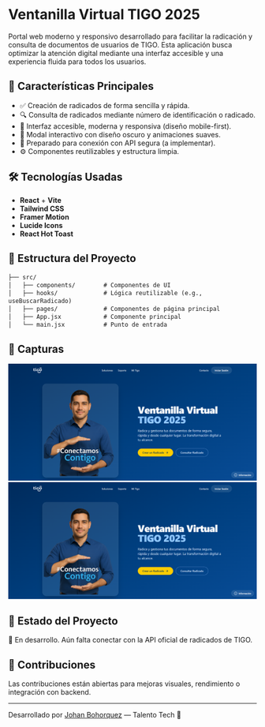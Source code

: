 # Ventanilla Virtual TIGO 2025

Portal web moderno y responsivo desarrollado para facilitar la radicación y consulta de documentos de usuarios de TIGO. Esta aplicación busca optimizar la atención digital mediante una interfaz accesible y una experiencia fluida para todos los usuarios.

## 🚀 Características Principales

- ✅ Creación de radicados de forma sencilla y rápida.
- 🔍 Consulta de radicados mediante número de identificación o radicado.
- 💬 Interfaz accesible, moderna y responsiva (diseño mobile-first).
- 🌙 Modal interactivo con diseño oscuro y animaciones suaves.
- 🔐 Preparado para conexión con API segura (a implementar).
- ⚙️ Componentes reutilizables y estructura limpia.

## 🛠️ Tecnologías Usadas

- **React** + **Vite**
- **Tailwind CSS**
- **Framer Motion**
- **Lucide Icons**
- **React Hot Toast**

## 📁 Estructura del Proyecto

```
├── src/
│   ├── components/        # Componentes de UI
│   ├── hooks/             # Lógica reutilizable (e.g., useBuscarRadicado)
│   ├── pages/             # Componentes de página principal
│   ├── App.jsx            # Componente principal
│   └── main.jsx           # Punto de entrada
```

## 📸 Capturas

![Captura 1](https://github.com/JohanBoDev/ventanilla-virtual-tigo-2025/blob/aec1dff0fc233c3846981d68681a91a1a068a041/Captura%20de%20pantalla%202025-07-21%20215523.png)
![Captura 2](https://github.com/JohanBoDev/ventanilla-virtual-tigo-2025/blob/aec1dff0fc233c3846981d68681a91a1a068a041/Captura%20de%20pantalla%202025-07-21%20215523.png)

## 📌 Estado del Proyecto

🔧 En desarrollo. Aún falta conectar con la API oficial de radicados de TIGO.

## 🤝 Contribuciones

Las contribuciones están abiertas para mejoras visuales, rendimiento o integración con backend.

---

Desarrollado por [Johan Bohorquez](https://github.com/JohanBoDev) — Talento Tech 💙
